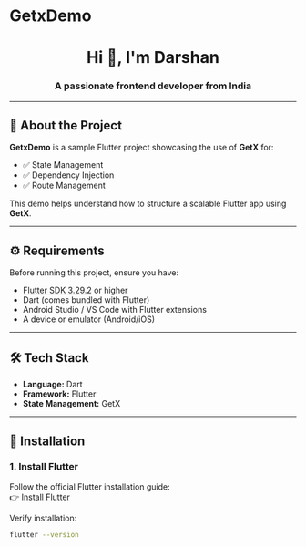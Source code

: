 # GetxDemo

<h1 align="center">Hi 👋, I'm Darshan</h1>
<h3 align="center">A passionate frontend developer from India</h3>

---

## 🚀 About the Project
**GetxDemo** is a sample Flutter project showcasing the use of **GetX** for:
- ✅ State Management
- ✅ Dependency Injection
- ✅ Route Management

This demo helps understand how to structure a scalable Flutter app using **GetX**.

---

## ⚙️ Requirements
Before running this project, ensure you have:
- [Flutter SDK 3.29.2](https://docs.flutter.dev/get-started/install) or higher
- Dart (comes bundled with Flutter)
- Android Studio / VS Code with Flutter extensions
- A device or emulator (Android/iOS)

---

## 🛠️ Tech Stack
- **Language:** Dart
- **Framework:** Flutter
- **State Management:** GetX

---

## 🔧 Installation

### 1. Install Flutter
Follow the official Flutter installation guide:  
👉 [Install Flutter](https://docs.flutter.dev/get-started/install)

Verify installation:
```bash
flutter --version
